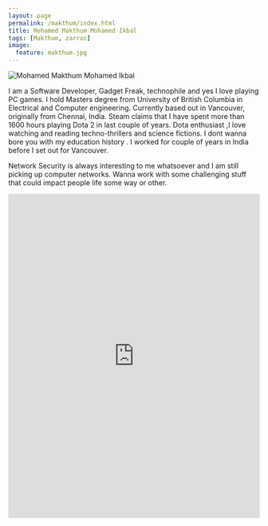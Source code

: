 ```yaml
---
layout: page
permalink: /makthum/index.html
title: Mohamed Makthum Mohamed Ikbal
tags: [Makthum, zarroc]
image:
  feature: makthum.jpg
---
```


  <img src="{{ site.url }}/images/makthum.jpg" alt="Mohamed Makthum Mohamed Ikbal">


I am a Software Developer, Gadget Freak, technophile and yes I love playing PC games. I hold Masters degree from University of British Columbia in Electrical and Computer engineering. Currently based out in Vancouver, originally from Chennai, India. Steam claims that I have spent more than 1600 hours playing Dota 2 in last couple of years. Dota enthusiast ,I love watching and reading techno-thrillers and science fictions. I dont wanna bore you with my education history . I worked for couple of years in India before I set out for Vancouver.

Network Security is always interesting to me whatsoever and I am still picking up computer networks. Wanna work with some challenging stuff that could impact people life some way or other. 

<div class="large-6 large-offset-3">
<iframe src='http://cdn.knightlab.com/libs/timeline/latest/embed/index.html?source=0AhA3arGHdO56dEdsc1NuRnZzYjEwUFlNYVEzeGNYNHc&font=Bevan-PotanoSans&maptype=toner&lang=en&height=650' width='100%' height='650' frameborder='0'></iframe>
</div>